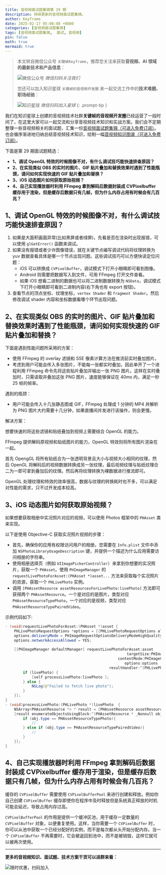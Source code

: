 ```yaml
---
title: 音视频面试题集锦第 29 期
description: 持续更新的音视频面试题集锦。
author: Keyframe
date: 2025-02-17 05:08:08 +0800
categories: [音视频面试题集锦]
tags: [音视频面试题集锦,  面试, 音视频]
pin: false
math: true
mermaid: true
---
```


> 本文转自微信公众号 `关键帧Keyframe`，推荐您关注来获取**音视频、AI 领域的最新技术和产品信息**：
>
>![微信公众号](assets/img/keyframe-mp.jpg)
>_微信扫码关注我们_
>
>您还可以加入知识星球 `关键帧的音视频开发圈` 来一起交流工作中的**技术难题、职场经验**：
>
>![知识星球](assets/img/keyframe-zsxq.png)
>_微信扫码加入星球_
{: .prompt-tip }


我们在知识星球上创建的音视频技术社群**关键帧的音视频开发圈**已经运营了一段时间了，在这里大家可以一起交流和分享音视频技术知识和实战方案。我们会不定期整理一些音视频相关的面试题，汇集一份[音视频面试题集锦（可进入免费订阅）](https://mp.weixin.qq.com/mp/appmsgalbum?__biz=MjM5MTkxOTQyMQ==&action=getalbum&album_id=2380776196751425539#wechat_redirect)。也会循序渐进地归纳总结音视频技术知识，绘制一幅[音视频知识图谱（可进入免费订阅）](https://mp.weixin.qq.com/mp/appmsgalbum?__biz=MjM5MTkxOTQyMQ==&action=getalbum&album_id=2349658423078092802#wechat_redirect)。


下面是第 29 期面试题精选：

- **1、调试 OpenGL 特效的时候图像不对，有什么调试技巧能快速排查原因？**
- **2、在实现类似 OBS 的实时的图片、GIF 贴片叠加和替换效果时遇到了性能瓶颈，请问如何实现快速的 GIF 贴片叠加和替换？**
- **3、iOS 动态图片如何获取原始视频？**
- **4、自己实现播放器时利用 FFmpeg 拿到解码后数据封装成 CVPixelbuffer 缓存用于渲染，但是缓存后数据只有几帧，但为什么内存占用有时候会有几百兆？**



## 1、调试 OpenGL 特效的时候图像不对，有什么调试技巧能快速排查原因？


1. 如果是大面积画面异常(比如黑屏或者绿屏)，先看是否在渲染时出现报错，可以使用 `glGetError()` 函数来调试。
2. 如果没有报错或者少许图像错误，就在关键节点编写调试代码将纹理转换为 yuv 数据查看具体是哪一个节点出现问题。这些调试技巧可以方便快读定位问题：
	- iOS 可以转换成 `CVPixelBuffer`，调试模式下打开小眼睛即可看到图像。
	- Android 则需要把数据写入到文件，可用 FFmpeg 打开文件查看。
	- 如果 iOS 想看二进制的数据也可以将二进制数据转换为 `NSData`，调试模式下打开小眼睛即可看到二进制内容(右下角也有 export 按钮)。
3. 查看节点的顶点坐标、纹理坐标，`vertex Shader` 和 `fragment Shader`。然后修改调试 shader 内容和坐标数据看哪个环节出现问题。


## 2、在实现类似 OBS 的实时的图片、GIF 贴片叠加和替换效果时遇到了性能瓶颈，请问如何实现快速的 GIF 贴片叠加和替换？


下面是遇到性能问题所采用的方案：

- 使用 FFmpeg 的 overlay 滤镜和 SSE 像素计算方法在推流前实时叠加图片。  
- 考虑到用户可能会传入多张图片，不能每一张都实时叠加，因此单开了一个进程利用 FFmpeg 命令先将这些贴片叠加并输出一张 PNG 图片。这样在实时叠加时，只需读取并叠加这张 PNG 图片，速度能够保证在 40ms 内，满足一秒 25 帧的帧率。  

遇到的瓶颈：

- 用户可能会传入十几张静态图或 GIF，FFmpeg 处理成 1 分钟的 MP4 并解析为 PNG 图片大约需要十几分钟，如果直播间并发进行该操作，则会更慢。    


解决方案：

想要快速的将这些滤镜和贴纸叠加到视频上需要结合 OpenGL 的能力。  

FFmpeg 提供解码原视频和贴纸图片的能力，OpenGL 特效则将所有图片渲染在一起。 

首先 OpengGL 将所有贴纸合为一张透明背景且大小与视频大小相同的纹理，然后 OpenGL 将解码后的视频数据转换成另一张纹理，最后视频纹理与贴纸纹理合二为一即可拿到叠加后的纹理。然后再将纹理转换为裸数据进行推流即可。

OpenGL 处理纹理和特效的效率很高，数据与纹理的转换耗时也不多，可以满足对性能的需求，只不过开发成本较高。


## 3、iOS 动态图片如何获取原始视频？

如果想要获取相册中实况照片对应的视频，可以使用 Photos 框架中的 `PHAsset` 类来实现。

以下是使用 Objective-C 获取实况照片视频的步骤：   

- 首先，确保你的应用有权限访问用户的相册。您需要在 `Info.plist` 文件中添加 `NSPhotoLibraryUsageDescription` 键，并提供一个描述为什么应用需要访问相册的字符串。  
- 使用相册选择页（例如 `UIImagePickerController`）来拿到你想要的实况照片，获取一个 `PHAsset`。使用 `PHImageManager` 的 `requestLivePhotoForAsset:(PHAsset *)asset...` 方法来获取每个实况照片的资源，获取一个 `PHLivePhoto` 实例。
- 调用 `[PHAssetResource assetResourcesForLivePhoto:livePhoto]` 方法即可获得两个 `PHAssetResource`。一个是对应的是图片，类型对应 `PHAssetResourceTypePhoto`，一个对应的是视频，类型对应 `PHAssetResourceTypePairedVideo`。

示例代码如下:

```java
- (void)requestLivePhotoForAsset:(PHAsset *)asset {
    PHLivePhotoRequestOptions *options = [[PHLivePhotoRequestOptions alloc] init];
    options.deliveryMode = PHImageRequestOptionsDeliveryModeHighQualityFormat;
    options.networkAccessAllowed = YES;
    
    [[PHImageManager defaultManager] requestLivePhotoForAsset:asset
                                                       targetSize:PHImageManagerMaximumSize
                                                   contentMode:PHImageContentModeAspectFill
                                                      options:options
                                               resultHandler:^(PHLivePhoto * _Nullable livePhoto, NSDictionary * _Nullable info) {
        if (livePhoto) {
            [self processLivePhoto:livePhoto ];
        } else {
            NSLog(@"Failed to fetch live photo");
        }
    }];
}
- (void)processLivePhoto:(PHLivePhoto *)livePhoto  {
    NSArray<PHAssetResource *> * result = [PHAssetResource assetResourcesForLivePhoto:livePhoto];
    [result enumerateObjectsUsingBlock:^(PHAssetResource * _Nonnull obj, NSUInteger idx, BOOL * _Nonnull stop) {
        if (obj.type == PHAssetResourceTypePhoto){
            //
        } else if (obj.type == PHAssetResourceTypePairedVideo){
            //
        }
    }];
}
```

## 4、自己实现播放器时利用 FFmpeg 拿到解码后数据封装成 CVPixelbuffer 缓存用于渲染，但是缓存后数据只有几帧，但为什么内存占用有时候会有几百兆？


缓存的 `CVPixelBuffer` 需要使用 `CVPixelBufferPool` 来进行创建和释放。例如你自己创建 `CVPixelBuffer` 缓存即使你在程序中及时释放但是系统真正释放的时机可能会延迟，导致占用内存过高。

`CVPixelBufferPool` 的作用是提供一个缓冲区池，用于缓存一定数量的 `CVPixelBuffer` 对象，以便重复使用。这样，当你需要一个 `CVPixelBuffer` 时，你可以从池中获取一个已经分配好的实例，而不是每次都从头开始分配内存。当一个 `CVPixelBuffer` 不再需要时，它会被返回到池中，而不是被销毁，这样它就可以被再次使用。


---

**更多的音视频知识、面试题、技术方案干货可以进群来看：**

![限时优惠，扫码加入](assets/img/keyframe-zsxq.png)




